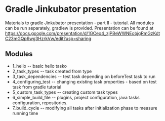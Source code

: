 Gradle Jinkubator presentation
===============

Materials to gradle Jinkubator presentation - part II - tutorial.
All modules can be run separately, gradlew is provided.
Presentation can be found at https://docs.google.com/presentation/d/1GCeo4_zjPBeWWNEobjgRmGzKdtC23mGQp6wg3HzrkVw/edit?usp=sharing

Modules
-------
* 1_hello -- basic hello tasko
* 2_task_types -- task created from type
* 3_task_dependencies -- test task depending on beforeTest task to run 
* 4_configuring_test -- changing existing task properties - based on test task from gradle tutorial
* 5_custom_task_types -- creating custom task types
* 6_simple_build_file -- plugins, project configuration, java tasks configuration, repositories.
* 7_build_cycle -- modifying all tasks after initialization phase to measure running time

		
